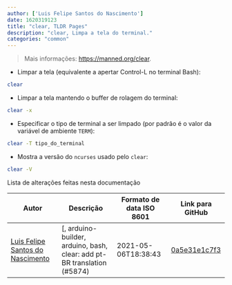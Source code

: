 ```yaml
---
author: ['Luis Felipe Santos do Nascimento']
date: 1620319123
title: "clear, TLDR Pages"
description: "clear, Limpa a tela do terminal."
categories: "common"
---
```

> Mais informações: <https://manned.org/clear>.

- Limpar a tela (equivalente a apertar Control-L no terminal Bash):

```bash
clear
```

- Limpar a tela mantendo o buffer de rolagem do terminal:

```bash
clear -x
```

- Especificar o tipo de terminal a ser limpado (por padrão é o valor da variável de ambiente `TERM`):

```bash
clear -T tipo_do_terminal
```

- Mostra a versão do `ncurses` usado pelo `clear`:

```bash
clear -V
```
Lista de alterações feitas nesta documentação


Autor | Descrição | Formato de data ISO 8601 | Link para GitHub
------|-----|-----|-----
[Luis Felipe Santos do Nascimento](mailto:luisfelipesdn12@gmail.com) | [, arduino-builder, arduino, bash, clear: add pt-BR translation (#5874) | 2021-05-06T18:38:43 | [0a5e31e1c7f3](https://github.com/tldr-pages/tldr/commit/0a5e31e1c7f3a48ec206ca07bb1ffb1cd0fb39c0)

